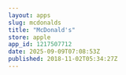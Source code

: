 ```yaml
---
layout: apps
slug: mcdonalds
title: "McDonald's"
store: apple
app_id: 1217507712
date: 2025-09-09T07:08:53Z
published: 2018-11-02T05:34:27Z
---
```

